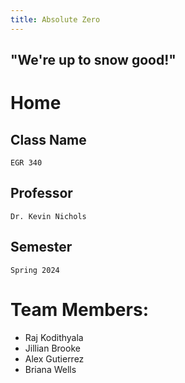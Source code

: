 ```yaml
---
title: Absolute Zero
---
```

## "We're up to snow good!"

# Home

## Class Name
	EGR 340
## Professor
 	Dr. Kevin Nichols
## Semester
	Spring 2024
# Team Members:
* Raj Kodithyala
* Jillian Brooke
* Alex Gutierrez
* Briana Wells

